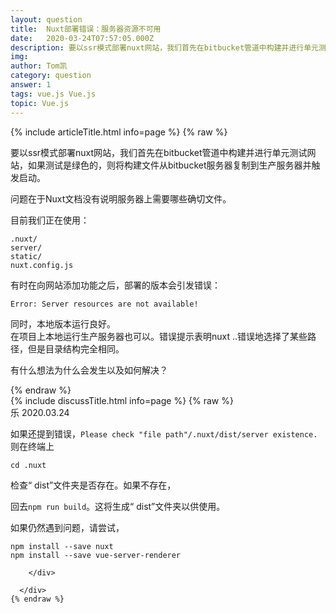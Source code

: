 ```yaml
---
layout: question
title:  Nuxt部署错误：服务器资源不可用
date:   2020-03-24T07:57:05.000Z
description: 要以ssr模式部署nuxt网站，我们首先在bitbucket管道中构建并进行单元测试网站，如果测试是绿色的，则将构建文件从bitbucket服务器复制到生...
img: 
author: Tom凯
category: question
answer: 1
tags: vue.js Vue.js
topic: Vue.js
---
```

<div class="article-root">
  <div class="article">
    {% include articleTitle.html info=page %}
    {% raw %}
    <div class="article-content"><p><font style="vertical-align: inherit;"><font style="vertical-align: inherit;">要以ssr模式部署nuxt网站，我们首先在bitbucket管道中构建并进行单元测试网站，如果测试是绿色的，则将构建文件从bitbucket服务器复制到生产服务器并触发启动。</font></font></p>

<p><font style="vertical-align: inherit;"><font style="vertical-align: inherit;">问题在于Nuxt文档没有说明服务器上需要哪些确切文件。 </font></font></p>

<p><font style="vertical-align: inherit;"><font style="vertical-align: inherit;">目前我们正在使用：  </font></font></p>

<pre><code>.nuxt/  <font></font>
server/  <font></font>
static/  <font></font>
nuxt.config.js <font></font>
</code></pre>

<p><font style="vertical-align: inherit;"><font style="vertical-align: inherit;">有时在向网站添加功能之后，部署的版本会引发错误：</font></font></p>

<pre><code>Error: Server resources are not available!
</code></pre>

<p><font style="vertical-align: inherit;"><font style="vertical-align: inherit;">同时，本地版本运行良好。</font></font><br><font style="vertical-align: inherit;"><font style="vertical-align: inherit;">
在项目上本地运行生产服务器也可以。</font><font style="vertical-align: inherit;">错误提示表明nuxt ..错误地选择了某些路径，但是目录结构完全相同。</font></font></p>

<p><font style="vertical-align: inherit;"><font style="vertical-align: inherit;">有什么想法为什么会发生以及如何解决？</font></font></p></div>
    {% endraw %}
  </div>

  <div class="discuss-wrapper">
    {% include discussTitle.html info=page %}
    {% raw %}
    <div class="discuss-item">
        <div class="discuss-parent">
          <div class="discuss-meta">
            <span class="discuss-user">乐</span>
            <span class="discuss-time">2020.03.24</span>
          </div>
          <div class="discuss-comment"><p><font style="vertical-align: inherit;"><font style="vertical-align: inherit;">如果还提到错误，</font></font><code>Please check "file path"/.nuxt/dist/server existence.</code><font style="vertical-align: inherit;"><font style="vertical-align: inherit;">
则在终端上</font></font></p>

<p><code>cd .nuxt</code></p>

<p><font style="vertical-align: inherit;"><font style="vertical-align: inherit;">检查“ dist”文件夹是否存在。</font><font style="vertical-align: inherit;">如果不存在，</font></font></p>

<p><font style="vertical-align: inherit;"><font style="vertical-align: inherit;">回去</font></font><code>npm run build</code><font style="vertical-align: inherit;"><font style="vertical-align: inherit;">。</font><font style="vertical-align: inherit;">这将生成“ dist”文件夹以供使用。</font></font></p>

<p><font style="vertical-align: inherit;"><font style="vertical-align: inherit;">如果仍然遇到问题，请尝试， </font></font></p>

<pre><code>npm install --save nuxt<font></font>
npm install --save vue-server-renderer<font></font>
</code></pre></div>
        </div>
        
      </div>
    {% endraw %}
  </div>
<div>

